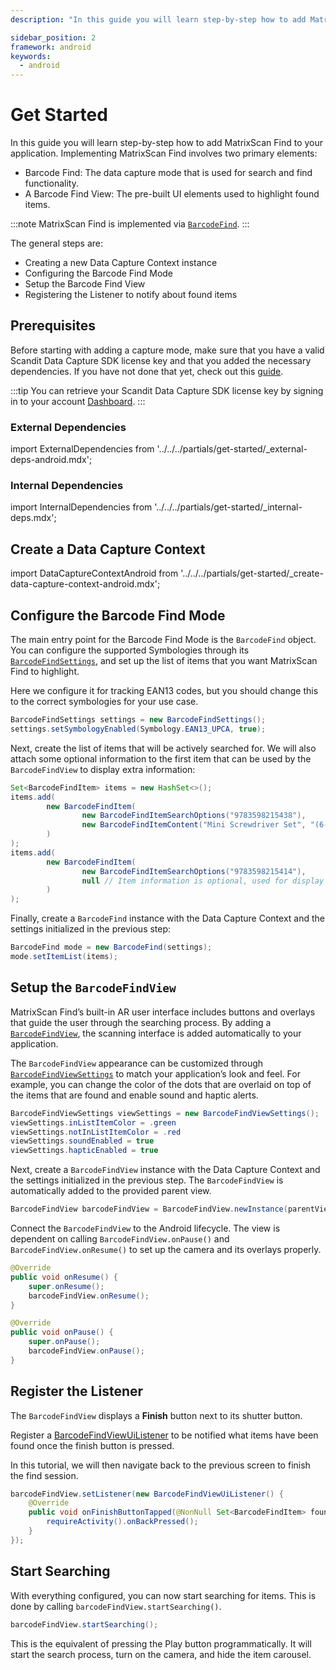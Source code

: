 ```yaml
---
description: "In this guide you will learn step-by-step how to add MatrixScan Find to your application. Implementing MatrixScan Find involves two primary elements:                                                                              "

sidebar_position: 2
framework: android
keywords:
  - android
---
```


# Get Started

In this guide you will learn step-by-step how to add MatrixScan Find to your application. Implementing MatrixScan Find involves two primary elements:

- Barcode Find: The data capture mode that is used for search and find functionality.
- A Barcode Find View: The pre-built UI elements used to highlight found items.

:::note
MatrixScan Find is implemented via [`BarcodeFind`](https://docs.scandit.com/7.6/data-capture-sdk/android/barcode-capture/api/barcode-find.html#class-scandit.datacapture.barcode.find.BarcodeFind).
:::

The general steps are:

- Creating a new Data Capture Context instance
- Configuring the Barcode Find Mode
- Setup the Barcode Find View
- Registering the Listener to notify about found items

## Prerequisites

Before starting with adding a capture mode, make sure that you have a valid Scandit Data Capture SDK license key and that you added the necessary dependencies. If you have not done that yet, check out this [guide](/sdks/android/add-sdk).

:::tip
You can retrieve your Scandit Data Capture SDK license key by signing in to your account [Dashboard](https://ssl.scandit.com/dashboard/sign-in).
:::

### External Dependencies

import ExternalDependencies from '../../../partials/get-started/_external-deps-android.mdx';

<ExternalDependencies/>

### Internal Dependencies

import InternalDependencies from '../../../partials/get-started/_internal-deps.mdx';

<InternalDependencies/>

## Create a Data Capture Context

import DataCaptureContextAndroid from '../../../partials/get-started/_create-data-capture-context-android.mdx';

<DataCaptureContextAndroid/>

## Configure the Barcode Find Mode

The main entry point for the Barcode Find Mode is the `BarcodeFind` object. You can configure the supported Symbologies through its [`BarcodeFindSettings`](https://docs.scandit.com/7.6/data-capture-sdk/android/barcode-capture/api/barcode-find-settings.html#class-scandit.datacapture.barcode.find.BarcodeFindSettings), and set up the list of items that you want MatrixScan Find to highlight.

Here we configure it for tracking EAN13 codes, but you should change this to the correct symbologies for your use case.

```java
BarcodeFindSettings settings = new BarcodeFindSettings();
settings.setSymbologyEnabled(Symbology.EAN13_UPCA, true);
```

Next, create the list of items that will be actively searched for. We will also attach some optional information to the first item that can be used by the `BarcodeFindView` to display extra information:

```java
Set<BarcodeFindItem> items = new HashSet<>();
items.add(
        new BarcodeFindItem(
                new BarcodeFindItemSearchOptions("9783598215438"),
                new BarcodeFindItemContent("Mini Screwdriver Set", "(6-Piece)", null)
        )
);
items.add(
        new BarcodeFindItem(
                new BarcodeFindItemSearchOptions("9783598215414"),
                null // Item information is optional, used for display only
        )
);
```

Finally, create a `BarcodeFind` instance with the Data Capture Context and the settings initialized in the previous step:

```java
BarcodeFind mode = new BarcodeFind(settings);
mode.setItemList(items);
```

## Setup the `BarcodeFindView`

MatrixScan Find’s built-in AR user interface includes buttons and overlays that guide the user through the searching process. By adding a [`BarcodeFindView`](https://docs.scandit.com/7.6/data-capture-sdk/android/barcode-capture/api/ui/barcode-find-view.html#class-scandit.datacapture.barcode.find.ui.BarcodeFindView), the scanning interface is added automatically to your application.

The `BarcodeFindView` appearance can be customized through [`BarcodeFindViewSettings`](https://docs.scandit.com/7.6/data-capture-sdk/android/barcode-capture/api/ui/barcode-find-view-settings.html#class-scandit.datacapture.barcode.find.ui.BarcodeFindViewSettings) to match your application’s look and feel. For example, you can change the color of the dots that are overlaid on top of the items that are found and enable sound and haptic alerts.

```java
BarcodeFindViewSettings viewSettings = new BarcodeFindViewSettings();
viewSettings.inListItemColor = .green
viewSettings.notInListItemColor = .red
viewSettings.soundEnabled = true
viewSettings.hapticEnabled = true
```

Next, create a `BarcodeFindView` instance with the Data Capture Context and the settings initialized in the previous step. The `BarcodeFindView` is automatically added to the provided parent view.

```java
BarcodeFindView barcodeFindView = BarcodeFindView.newInstance(parentView, dataCaptureContext, mode, viewSettings);
```

Connect the `BarcodeFindView` to the Android lifecycle. The view is dependent on calling `BarcodeFindView.onPause()` and `BarcodeFindView.onResume()` to set up the camera and its overlays properly.

```java
@Override
public void onResume() {
    super.onResume();
    barcodeFindView.onResume();
}

@Override
public void onPause() {
    super.onPause();
    barcodeFindView.onPause();
}
```

## Register the Listener

The `BarcodeFindView` displays a **Finish** button next to its shutter button. 

Register a [BarcodeFindViewUiListener](https://docs.scandit.com/7.6/data-capture-sdk/android/barcode-capture/api/ui/barcode-find-view.html#interface-scandit.datacapture.barcode.find.ui.IBarcodeFindViewUiListener) to be notified what items have been found once the finish button is pressed.

In this tutorial, we will then navigate back to the previous screen to finish the find session.

```java
barcodeFindView.setListener(new BarcodeFindViewUiListener() {
    @Override
    public void onFinishButtonTapped(@NonNull Set<BarcodeFindItem> foundItems) {
        requireActivity().onBackPressed();
    }
});
```

## Start Searching

With everything configured, you can now start searching for items. This is done by calling `barcodeFindView.startSearching()`.

```java
barcodeFindView.startSearching();
```

This is the equivalent of pressing the Play button programmatically. It will start the search process, turn on the camera, and hide the item carousel.
